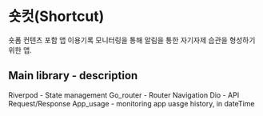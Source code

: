 # 숏컷(Shortcut)

숏폼 컨텐츠 포함 앱 이용기록 모니터링을 통해 알림을 통한 자기자제 습관을 형성하기 위한 앱.

## Main library - description
Riverpod - State management
Go_router - Router Navigation
Dio - API Request/Response
App_usage - monitoring app uasge history, in dateTime

